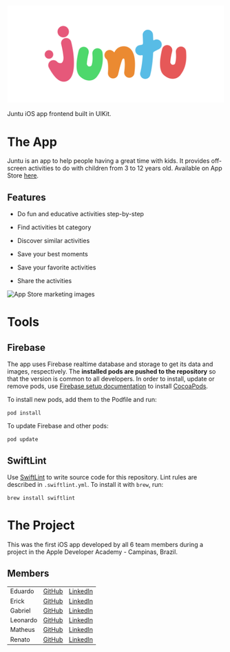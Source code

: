 ![Juntu](images/juntu.png)

Juntu iOS app frontend built in UIKit.

# The App

Juntu is an app to help people having a great time with kids. It provides off-screen activities to do with children from 3 to 12 years old. Available on App Store [here](https://apps.apple.com/br/app/juntu/id1586139318?l=en).

## Features

- Do fun and educative activities step-by-step

- Find activities bt category

- Discover similar activities

- Save your best moments

- Save your favorite activities

- Share the activities

![App Store marketing images](images/appstoreimages.png)

# Tools

## Firebase

The app uses Firebase realtime database and storage to get its data and images, respectively. The **installed pods are pushed to the repository** so that the version is common to all developers. In order to install, update or remove pods, use [Firebase setup documentation](https://firebase.google.com/docs/ios/setup) to install [CocoaPods](https://guides.cocoapods.org/using/getting-started.html#getting-started).

To install new pods, add them to the Podfile and run:

```
pod install
```

To update Firebase and other pods:

```
pod update
```

## SwiftLint

Use [SwiftLint](https://github.com/realm/SwiftLint) to write source code for this repository. Lint rules are described in `.swiftlint.yml`. To install it with `brew`, run:

```
brew install swiftlint
```

# The Project

This was the first iOS app developed by all 6 team members during a project in the Apple Developer Academy - Campinas, Brazil.

## Members

| | | |
| - | - | - |
| Eduardo | [GitHub](https://github.com/eduardodini) | [LinkedIn](https://www.linkedin.com/in/eduardo-d-ab7583155/) |
| Erick | [GitHub](https://github.com/erickmanaroulas) | [LinkedIn](https://www.linkedin.com/in/erickmana/) |
| Gabriel | [GitHub](https://github.com/MuelasU) | [LinkedIn](https://www.linkedin.com/in/gabriel-muelas/) |
| Leonardo | [GitHub](https://github.com/leonardosrodrigues0) | [LinkedIn](https://www.linkedin.com/in/leonardosrodrigues1/) |
| Matheus | [GitHub](https://github.com/MaThhiVick) | [LinkedIn](https://www.linkedin.com/in/matheus-alencar-vicente-32977b14b/) |
| Renato | [GitHub](https://github.com/RNMaximo) | [LinkedIn](https://www.linkedin.com/in/renato-n-m%C3%A1ximo/) |

<!--
Thanks to Robert
 -->

